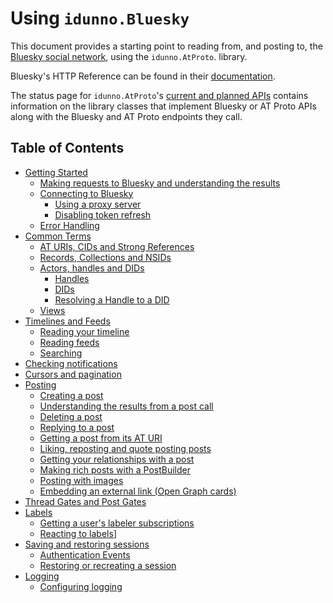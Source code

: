 # Using `idunno.Bluesky`

This document provides a starting point to reading from, and posting to, the [Bluesky social network](https://bsky.app/), using the `idunno.AtProto`. library. 

Bluesky's HTTP Reference can be found in their [documentation](https://docs.bsky.app/docs/category/http-reference).

The status page for `idunno.AtProto`'s [current and planned APIs](endpointStatus.md) contains information on the library classes that implement Bluesky or AT Proto APIs along with the Bluesky and AT Proto endpoints they call. 

## <a name="toc">Table of Contents</a>

* [Getting Started](gettingStarted.md)
    * [Making requests to Bluesky and understanding the results](gettingStarted.md#makingRequests)
    * [Connecting to Bluesky](gettingStarted.md#connecting)
        * [Using a proxy server](gettingStarted.md#usingAProxy)
        * [Disabling token refresh](gettingStarted.md#disablingTokenRefresh)
    * [Error Handling](gettingStarted.md.#errorHandling)
* [Common Terms](commonTerms.md)
    * [AT URIs, CIDs and Strong References](commonTerms.md#atUris)
    * [Records, Collections and NSIDs](commonTerms.md#records)
    * [Actors, handles and DIDs](commonTerms.md#actorsHandlesDids)
        * [Handles](commonTerms.md#handles)
        * [DIDs](commonTerms.md#dids)
        * [Resolving a Handle to a DID](commonTerms.md#resolvingHandles)
    * [Views](commonTerms.md#views)
* [Timelines and Feeds](timeline.md)
  * [Reading your timeline](timeline.md#timeline)
  * [Reading feeds](timeline.md#feeds)
  * [Searching](timeline.md#searching)
* [Checking notifications](notifications.md#checkingNotifications)
* [Cursors and pagination](cursorsAndPagination.md)
* [Posting](posting.md#posting)
    * [Creating a post](posting.md#creatingAPost)
    * [Understanding the results from a post call](posting.md#understandingPostResults)
    * [Deleting a post](posting.md#deletingAPost)
    * [Replying to a post](posting.md#replyingToAPost)
    * [Getting a post from its AT URI](posting.md#gettingAPost)
    * [Liking, reposting and quote posting posts](posting.md#likeRepostQuote)
    * [Getting your relationships with a post](posting.md#postRelationships)
    * [Making rich posts with a PostBuilder](posting.md#postBuilder)
    * [Posting with images](posting.md#images)
    * [Embedding an external link (Open Graph cards)](posting.md#openGraphCards)
* [Thread Gates and Post Gates](threadGatesAndPostGates.md)
* [Labels](labels.md)
    * [Getting a user's labeler subscriptions](labels.md#labelSubscriptions)
    * [Reacting to labels](labels.md#labelReacting)]
* [Saving and restoring sessions](savingAndRestoringAuthentication.md)
    * [Authentication Events](savingAndRestoringAuthentication.md#authenticationEvents)
    * [Restoring or recreating a session](savingAndRestoringAuthentication.md#restoringSessions)
* [Logging](logging.md)
    * [Configuring logging](logging.md#configuring)
